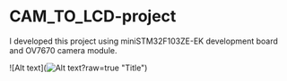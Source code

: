 # CAM_TO_LCD-project

I developed this project using miniSTM32F103ZE-EK development board and OV7670 camera module.

![Alt text](![Alt text](relative/path/to/img.jpg?raw=true "Title")?raw=true "Title")
